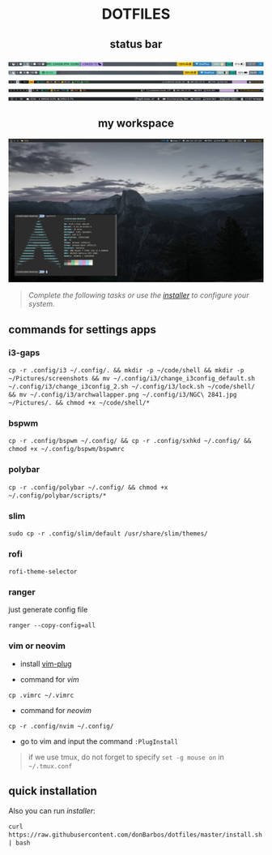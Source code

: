 <h1 align="center">DOTFILES</h1>

<h2 align="center">status bar</h2>
<img src="https://github.com/donBarbos/dotfiles/blob/master/screenshots/polybar-view0.png">
<img src="https://github.com/donBarbos/dotfiles/blob/master/screenshots/polybar-view1.png">
<img src="https://github.com/donBarbos/dotfiles/blob/master/screenshots/polybar-view2.png">
<img src="https://github.com/donBarbos/dotfiles/blob/master/screenshots/polybar-view3.png">
<img src="https://github.com/donBarbos/dotfiles/blob/master/screenshots/polybar-view4.png">

<h2 align="center">my workspace</h2>
<img src="https://raw.githubusercontent.com/donBarbos/dotfiles/master/screenshots/worktop0.png">

> *Complete the following tasks or use the [installer](https://github.com/donBarbos/dotfiles/blob/master/install.sh "will transfer to the sourse code") to configure your system.*

## commands for settings apps

### i3-gaps

```
cp -r .config/i3 ~/.config/. && mkdir -p ~/code/shell && mkdir -p ~/Pictures/screenshots && mv ~/.config/i3/change_i3config_default.sh ~/.config/i3/change_i3config_2.sh ~/.config/i3/lock.sh ~/code/shell/ && mv ~/.config/i3/archwallapper.png ~/.config/i3/NGC\ 2841.jpg ~/Pictures/. && chmod +x ~/code/shell/*
```

### bspwm

```
cp -r .config/bspwm ~/.config/ && cp -r .config/sxhkd ~/.config/ && chmod +x ~/.config/bspwm/bspwmrc
```

### polybar

```
cp -r .config/polybar ~/.config/ && chmod +x ~/.config/polybar/scripts/*
```

### slim

```
sudo cp -r .config/slim/default /usr/share/slim/themes/
```

### rofi

```
rofi-theme-selector
```

### ranger

just generate config file
```
ranger --copy-config=all
```

### vim or neovim

* install [vim-plug](https://github.com/junegunn/vim-plug "github link")

* command for *vim*
```
cp .vimrc ~/.vimrc
```
* command for *neovim*
```
cp -r .config/nvim ~/.config/
```

* go to vim and input the command `:PlugInstall`

> if we use tmux, do not forget to specify `set -g mouse on` in `~/.tmux.conf` 

## quick installation

Also you can run *installer*:
```
curl https://raw.githubusercontent.com/donBarbos/dotfiles/master/install.sh | bash
```
